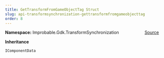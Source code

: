 ```yaml
---
title: GetTransformFromGameObjectTag Struct
slug: api-transformsynchronization-gettransformfromgameobjecttag
order: 8
---
```


<p><b>Namespace:</b> Improbable.Gdk.TransformSynchronization<span style="float: right"><a href="https://www.github.com/spatialos/gdk-for-unity/blob/0.3.3/workers/unity/Packages/io.improbable.gdk.transformsynchronization/Components/GetTransformFromGameObjectTag.cs/#L5">Source</a></span></p>



</p>
<p><b>Inheritance</b></p>

<code>IComponentData</code>












